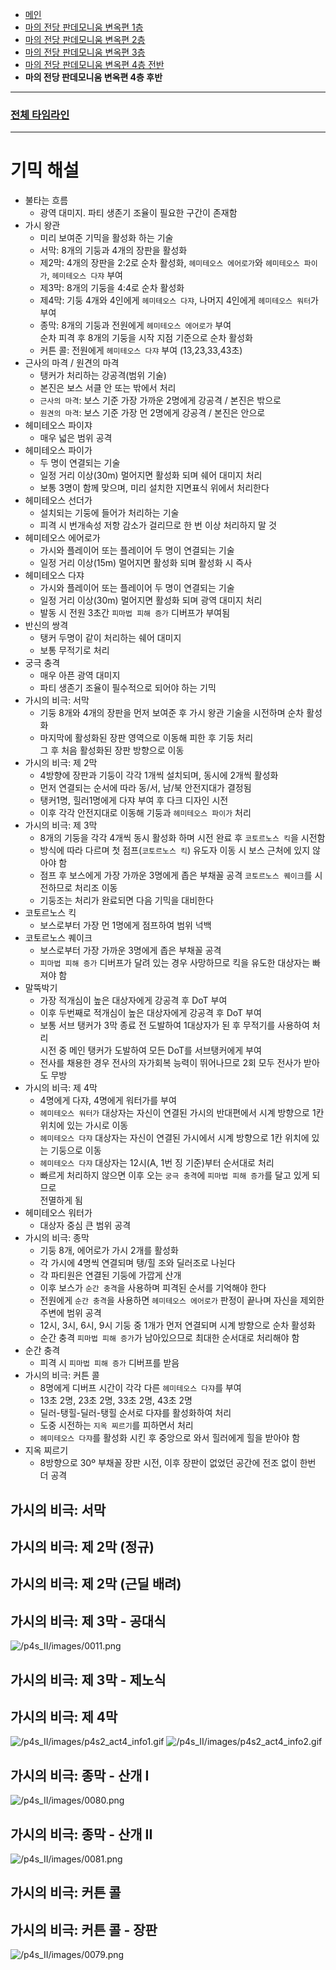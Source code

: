 - [메인](https://github.com/Gangaemonium/Asphodelos/tree/main/README.md)
- [마의 전당 판데모니움 변옥편 1층](https://github.com/Gangaemonium/Asphodelos/tree/main/p1s/README.md)
- [마의 전당 판데모니움 변옥편 2층](https://github.com/Gangaemonium/Asphodelos/tree/main/p2s/README.md)
- [마의 전당 판데모니움 변옥편 3층](https://github.com/Gangaemonium/Asphodelos/tree/main/p3s/README.md)
- [마의 전당 판데모니움 변옥편 4층 전반](https://github.com/Gangaemonium/Asphodelos/tree/main/p4s_I/README.md) 
- __마의 전당 판데모니움 변옥편 4층 후반__
--------

### [전체 타임라인](https://github.com/Gangaemonium/Asphodelos/tree/main/timeline/p4s2.md)

--------

# 기믹 해설

- 불타는 흐름
    - 광역 대미지. 파티 생존기 조율이 필요한 구간이 존재함
- 가시 왕관
    - 미리 보여준 기믹을 활성화 하는 기술
    - 서막: 8개의 기둥과 4개의 장판을 활성화
    - 제2막: 4개의 장판을 2:2로 순차 활성화, `헤미테오스 에어로가`와 `헤미테오스 파이가`, `헤미테오스 다쟈` 부여
    - 제3막: 8개의 기둥을 4:4로 순차 활성화
    - 제4막: 기둥 4개와 4인에게 `헤미테오스 다쟈`, 나머지 4인에게 `헤미테오스 워터`가 부여
    - 종막: 8개의 기둥과 전원에게 `헤미테오스 에어로가` 부여<br>순차 피격 후 8개의 기둥을 시작 지점 기준으로 순차 활성화
    - 커튼 콜: 전원에게 `헤미테오스 다쟈` 부여 (13,23,33,43초)
- 근사의 마격 / 원견의 마격
    - 탱커가 처리하는 강공격(범위 기술)
    - 본진은 보스 서클 안 또는 밖에서 처리
    - `근사의 마격`: 보스 기준 가장 가까운 2명에게 강공격 / 본진은 밖으로
    - `원견의 마격`: 보스 기준 가장 먼 2명에게 강공격 / 본진은 안으로
- 헤미테오스 파이쟈
    - 매우 넓은 범위 공격
- 헤미테오스 파이가
    - 두 명이 연결되는 기술
    - 일정 거리 이상(30m) 멀어지면 활성화 되며 쉐어 대미지 처리
    - 보통 3명이 함께 맞으며, 미리 설치한 지면표식 위에서 처리한다
- 헤미테오스 선더가
    - 설치되는 기둥에 들어가 처리하는 기술
    - 피격 시 번개속성 저항 감소가 걸리므로 한 번 이상 처리하지 말 것
- 헤미테오스 에어로가
    - 가시와 플레이어 또는 플레이어 두 명이 연결되는 기술
    - 일정 거리 이상(15m) 멀어지면 활성화 되며 활성화 시 즉사
- 헤미테오스 다쟈
    - 가시와 플레이어 또는 플레이어 두 명이 연결되는 기술
    - 일정 거리 이상(30m) 멀어지면 활성화 되며 광역 대미지 처리
    - 발동 시 전원 3초간 `피마법 피해 증가` 디버프가 부여됨
- 반신의 쌍격
    - 탱커 두명이 같이 처리하는 쉐어 대미지
    - 보통 무적기로 처리
- 궁극 충격
    - 매우 아픈 광역 대미지
    - 파티 생존기 조율이 필수적으로 되어야 하는 기믹
- 가시의 비극: 서막
    - 기둥 8개와 4개의 장판을 먼저 보여준 후 가시 왕관 기술을 시전하며 순차 활성화
    - 마지막에 활성화된 장판 영역으로 이동해 피한 후 기둥 처리<br>그 후 처음 활성화된 장판 방향으로 이동
- 가시의 비극: 제 2막
    - 4방향에 장판과 기둥이 각각 1개씩 설치되며, 동시에 2개씩 활성화
    - 먼저 연결되는 순서에 따라 동/서, 남/북 안전지대가 결정됨
    - 탱커1명, 힐러1명에게 다쟈 부여 후 다크 디자인 시전
    - 이후 각각 안전지대로 이동해 기둥과 `헤미테오스 파이가` 처리
- 가시의 비극: 제 3막
    - 8개의 기둥을 각각 4개씩 동시 활성화 하며 시전 완료 후 `코토르노스 킥`을 시전함
    - 방식에 따라 다르며 첫 점프(`코토르노스 킥`) 유도자 이동 시 보스 근처에 있지 않아야 함
    - 점프 후 보스에게 가장 가까운 3명에게 좁은 부채꼴 공격 `코토르노스 퀘이크`를 시전하므로 처리조 이동
    - 기둥조는 처리가 완료되면 다음 기믹을 대비한다
- 코토르노스 킥
    - 보스로부터 가장 먼 1명에게 점프하여 범위 넉백
- 코토르노스 퀘이크
    - 보스로부터 가장 가까운 3명에게 좁은 부채꼴 공격
    - `피마법 피해 증가` 디버프가 달려 있는 경우 사망하므로 킥을 유도한 대상자는 빠져야 함
- 말뚝박기
    - 가장 적개심이 높은 대상자에게 강공격 후 DoT 부여
    - 이후 두번째로 적개심이 높은 대상자에게 강공격 후 DoT 부여
    - 보통 서브 탱커가 3막 종료 전 도발하여 1대상자가 된 후 무적기를 사용하여 처리<br>시전 중 메인 탱커가 도발하여 모든 DoT를 서브탱커에게 부여
    - 전사를 채용한 경우 전사의 자가회복 능력이 뛰어나므로 2회 모두 전사가 받아도 무방
- 가시의 비극: 제 4막
    - 4명에게 다쟈, 4명에게 워터가를 부여
    - `헤미테오스 워터가` 대상자는 자신이 연결된 가시의 반대편에서 시계 방향으로 1칸 위치에 있는 가시로 이동
    - `헤미테오스 다쟈` 대상자는 자신이 연결된 가시에서 시계 방향으로 1칸 위치에 있는 기둥으로 이동
    - `헤미테오스 다쟈` 대상자는 12시(A, 1번 징 기준)부터 순서대로 처리
    - 빠르게 처리하지 않으면 이후 오는 `궁극 충격`에 `피마법 피해 증가`를 달고 있게 되므로<br>전멸하게 됨
- 헤미테오스 워터가
    - 대상자 중심 큰 범위 공격
- 가시의 비극: 종막
    - 기둥 8개, 에어로가 가시 2개를 활성화
    - 각 가시에 4명씩 연결되며 탱/힐 조와 딜러조로 나뉜다
    - 각 파티원은 연결된 기둥에 가깝게 산개
    - 이후 보스가 `순간 충격`을 사용하며 피격된 순서를 기억해야 한다
    - 전원에게 `순간 충격`을 사용하면 `헤미테오스 에어로가` 판정이 끝나며 자신을 제외한 주변에 범위 공격
    - 12시, 3시, 6시, 9시 기둥 중 1개가 먼저 연결되며 시계 방향으로 순차 활성화
    - 순간 충격 `피마법 피해 증가`가 남아있으므로 최대한 순서대로 처리해야 함
- 순간 충격
    - 피격 시 `피마법 피해 증가` 디버프를 받음
- 가시의 비극: 커튼 콜
    - 8명에게 디버프 시간이 각각 다른 `헤미테오스 다쟈`를 부여
    - 13초 2명, 23초 2명, 33초 2명, 43초 2명
    - 딜러-탱힐-딜러-탱힐 순서로 다쟈를 활성화하여 처리
    - 도중 시전하는 `지옥 찌르기`를 피하면서 처리
    - `헤미테오스 다쟈`를 활성화 시킨 후 중앙으로 와서 힐러에게 힐을 받아야 함
- 지옥 찌르기
    - 8방향으로 30º 부채꼴 장판 시전, 이후 장판이 없었던 공간에 전조 없이 한번 더 공격

## 가시의 비극: 서막
## 가시의 비극: 제 2막 (정규)
## 가시의 비극: 제 2막 (근딜 배려)
## 가시의 비극: 제 3막 - 공대식
![/p4s_II/images/0011.png](https://raw.githubusercontent.com/Gangaemonium/Asphodelos/main/p4s_II/images/0011.png)
## 가시의 비극: 제 3막 - 제노식
## 가시의 비극: 제 4막
![/p4s_II/images/p4s2_act4_info1.gif](https://raw.githubusercontent.com/Gangaemonium/Asphodelos/main/p4s_II/images/p4s2_act4_info1.gif)
![/p4s_II/images/p4s2_act4_info2.gif](https://raw.githubusercontent.com/Gangaemonium/Asphodelos/main/p4s_II/images/p4s2_act4_info2.gif)
## 가시의 비극: 종막 - 산개 I
![/p4s_II/images/0080.png](https://raw.githubusercontent.com/Gangaemonium/Asphodelos/main/p4s_II/images/0080.png)
## 가시의 비극: 종막 - 산개 II
![/p4s_II/images/0081.png](https://raw.githubusercontent.com/Gangaemonium/Asphodelos/main/p4s_II/images/0081.png)
## 가시의 비극: 커튼 콜
## 가시의 비극: 커튼 콜 - 장판
![/p4s_II/images/0079.png](https://raw.githubusercontent.com/Gangaemonium/Asphodelos/main/p4s_II/images/0079.png)